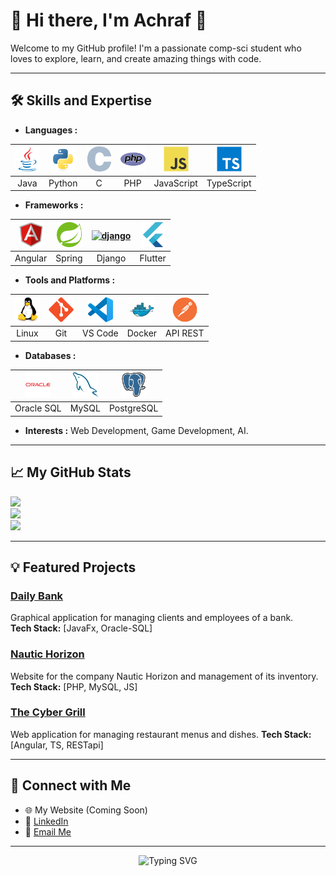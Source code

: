 # 🌟 Hi there, I'm Achraf 👋

Welcome to my GitHub profile! I'm a passionate comp-sci student who loves to explore, learn, and create amazing things with code.

---

## 🛠️ Skills and Expertise

- **Languages :**

| [<img src="https://raw.githubusercontent.com/devicons/devicon/master/icons/java/java-original.svg" alt="java" width="40" height="40">](https://www.java.com) | [<img src="https://raw.githubusercontent.com/devicons/devicon/master/icons/python/python-original.svg" alt="python" width="40" height="40">](https://www.python.org) | [<img src="https://raw.githubusercontent.com/devicons/devicon/master/icons/c/c-original.svg" alt="c" width="40" height="40">](https://www.cprogramming.com) | [<img src="https://raw.githubusercontent.com/devicons/devicon/master/icons/php/php-original.svg" alt="php" width="40" height="40">](https://www.php.net) | [<img src="https://raw.githubusercontent.com/devicons/devicon/master/icons/javascript/javascript-original.svg" alt="javascript" width="40" height="40">](https://developer.mozilla.org/en-US/docs/Web/JavaScript) | [<img src="https://raw.githubusercontent.com/devicons/devicon/master/icons/typescript/typescript-original.svg" alt="typescript" width="40" height="40">](https://www.typescriptlang.org) |
|:---:|:---:|:---:|:---:|:---:|:---:|
| Java | Python | C | PHP | JavaScript | TypeScript |

- **Frameworks :**

| [<img src="https://raw.githubusercontent.com/devicons/devicon/master/icons/angularjs/angularjs-original.svg" alt="angular" width="40" height="40">](https://angular.io) | [<img src="https://raw.githubusercontent.com/devicons/devicon/master/icons/spring/spring-original.svg" alt="spring" width="40" height="40">](https://spring.io) | [<img src="https://cdn.jsdelivr.net/gh/devicons/devicon/icons/django/django-plain.svg" alt="django" width="40" height="40">](https://www.djangoproject.com) | [<img src="https://raw.githubusercontent.com/devicons/devicon/master/icons/flutter/flutter-original.svg" alt="flutter" width="40" height="40">](https://flutter.dev) |
|:---:|:---:|:---:|:---:|
| Angular | Spring | Django | Flutter |

- **Tools and Platforms :**

| [<img src="https://raw.githubusercontent.com/devicons/devicon/master/icons/linux/linux-original.svg" alt="linux" width="40" height="40">](https://www.linux.org) | [<img src="https://raw.githubusercontent.com/devicons/devicon/master/icons/git/git-original.svg" alt="git" width="40" height="40">](https://git-scm.com) | [<img src="https://raw.githubusercontent.com/devicons/devicon/master/icons/vscode/vscode-original.svg" alt="vscode" width="40" height="40">](https://code.visualstudio.com) | [<img src="https://raw.githubusercontent.com/devicons/devicon/master/icons/docker/docker-original.svg" alt="docker" width="40" height="40">](https://www.docker.com) | [<img src="https://raw.githubusercontent.com/devicons/devicon/master/icons/postman/postman-original.svg" alt="rest" width="40" height="40">](https://www.postman.com) |
|:---:|:---:|:---:|:---:|:---:|
| Linux | Git | VS Code | Docker | API REST |

- **Databases :**

| [<img src="https://raw.githubusercontent.com/devicons/devicon/master/icons/oracle/oracle-original.svg" alt="oracle-sql" width="40" height="40">](https://www.oracle.com/database/) | [<img src="https://raw.githubusercontent.com/devicons/devicon/master/icons/mysql/mysql-original.svg" alt="mysql" width="40" height="40">](https://www.mysql.com) | [<img src="https://raw.githubusercontent.com/devicons/devicon/master/icons/postgresql/postgresql-original.svg" alt="postgresql" width="40" height="40">](https://www.postgresql.org) |
|:---:|:---:|:---:|
| Oracle SQL | MySQL | PostgreSQL |

- **Interests :** Web Development, Game Development, AI.

---

## 📈 My GitHub Stats

<p>
  <img src="https://github-readme-stats.vercel.app/api?username=AchrafAmeri&show_icons=true&theme=radical&hide_border=true" width="50%" /><br>
  <img src="https://github-readme-stats.vercel.app/api/top-langs/?username=AchrafAmeri&theme=radical&hide_border=true" width="50%" /><br>
  <img src="https://github-profile-trophy.vercel.app/?username=AchrafAmeri&theme=radical&no-frame=true&row=1&column=3" width="50%" />
</p>

---

## 💡 Featured Projects

### [Daily Bank](https://github.com/IUT-Blagnac/sae2-01-devapp-2024-sae-2a3)
Graphical application for managing clients and employees of a bank.  
**Tech Stack:** [JavaFx, Oracle-SQL]

### [Nautic Horizon](https://github.com/IUT-Blagnac/sae-3-01-devapp-2024-2025-G2A-9)
Website for the company Nautic Horizon and management of its inventory.  
**Tech Stack:** [PHP, MySQL, JS]

### [The Cyber Grill](https://github.com/AchrafAmeri/Projet-Angular-S4-2025)
Web application for managing restaurant menus and dishes.
**Tech Stack:** [Angular, TS, RESTapi]

---

## 🤝 Connect with Me

- 🌐 My Website (Coming Soon)
- 💼 [LinkedIn](https://linkedin.com/in/achraf-ameri)
- 📧 [Email Me](mailto:mohammed.ameri@etu.univ-tlse2.fr)

---

<p align="center">
  <img src="https://readme-typing-svg.demolab.com?font=Fira+Code&size=24&duration=4000&pause=1000&color=F75C7E&center=true&vCenter=true&width=450&lines=Thanks+for+visiting+my+profile!;Have+a+Nice+Day!" alt="Typing SVG">
</p>


